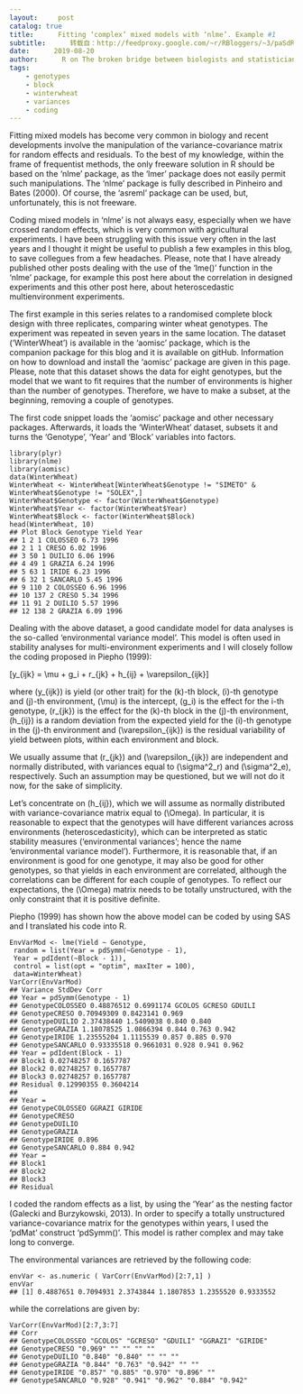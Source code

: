```yaml
---
layout:     post
catalog: true
title:      Fitting ‘complex’ mixed models with ‘nlme’. Example #1
subtitle:      转载自：http://feedproxy.google.com/~r/RBloggers/~3/paSdRmlrXyQ/
date:      2019-08-20
author:      R on The broken bridge between biologists and statisticians
tags:
    - genotypes
    - block
    - winterwheat
    - variances
    - coding
---
```


Fitting mixed models has become very common in biology and recent developments involve the manipulation of the variance-covariance matrix for random effects and residuals. To the best of my knowledge, within the frame of frequentist methods, the only freeware solution in R should be based on the ‘nlme’ package, as the ‘lmer’ package does not easily permit such manipulations. The ‘nlme’ package is fully described in Pinheiro and Bates (2000). Of course, the ‘asreml’ package can be used, but, unfortunately, this is not freeware.

Coding mixed models in ‘nlme’ is not always easy, especially when we have crossed random effects, which is very common with agricultural experiments. I have been struggling with this issue very often in the last years and I thought it might be useful to publish a few examples in this blog, to save collegues from a few headaches. Please, note that I have already published other posts dealing with the use of the ‘lme()’ function in the ‘nlme’ package, for example this post here about the correlation in designed experiments and this other post here, about heteroscedastic multienvironment experiments.

The first example in this series relates to a randomised complete block design with three replicates, comparing winter wheat genotypes. The experiment was repeated in seven years in the same location. The dataset (‘WinterWheat’) is available in the ‘aomisc’ package, which is the companion package for this blog and it is available on gitHub. Information on how to download and install the ‘aomisc’ package are given in this page. Please, note that this dataset shows the data for eight genotypes, but the model that we want to fit requires that the number of environments is higher than the number of genotypes. Therefore, we have to make a subset, at the beginning, removing a couple of genotypes.

The first code snippet loads the ‘aomisc’ package and other necessary packages. Afterwards, it loads the ‘WinterWheat’ dataset, subsets it and turns the ‘Genotype’, ‘Year’ and ‘Block’ variables into factors.

```
library(plyr)
library(nlme)
library(aomisc)
data(WinterWheat)
WinterWheat <- WinterWheat[WinterWheat$Genotype != "SIMETO" & WinterWheat$Genotype != "SOLEX",]
WinterWheat$Genotype <- factor(WinterWheat$Genotype)
WinterWheat$Year <- factor(WinterWheat$Year)
WinterWheat$Block <- factor(WinterWheat$Block)
head(WinterWheat, 10)
## Plot Block Genotype Yield Year
## 1 2 1 COLOSSEO 6.73 1996
## 2 1 1 CRESO 6.02 1996
## 3 50 1 DUILIO 6.06 1996
## 4 49 1 GRAZIA 6.24 1996
## 5 63 1 IRIDE 6.23 1996
## 6 32 1 SANCARLO 5.45 1996
## 9 110 2 COLOSSEO 6.96 1996
## 10 137 2 CRESO 5.34 1996
## 11 91 2 DUILIO 5.57 1996
## 12 138 2 GRAZIA 6.09 1996
```

Dealing with the above dataset, a good candidate model for data analyses is the so-called ‘environmental variance model’. This model is often used in stability analyses for multi-environment experiments and I will closely follow the coding proposed in Piepho (1999):

\[y_{ijk} = \mu + g_i + r_{jk} + h_{ij} + \varepsilon_{ijk}\]

where \(y_{ijk}\) is yield (or other trait) for the \(k\)-th block, \(i\)-th genotype and \(j\)-th environment, \(\mu\) is the intercept, \(g_i\) is the effect for the i-th genotype, \(r_{jk}\) is the effect for the \(k\)-th block in the \(j\)-th environment, \(h_{ij}\) is a random deviation from the expected yield for the \(i\)-th genotype in the \(j\)-th environment and \(\varepsilon_{ijk}\) is the residual variability of yield between plots, within each environment and block.

We usually assume that \(r_{jk}\) and \(\varepsilon_{ijk}\) are independent and normally distributed, with variances equal to \(\sigma^2_r\) and \(\sigma^2_e\), respectively. Such an assumption may be questioned, but we will not do it now, for the sake of simplicity.

Let’s concentrate on \(h_{ij}\), which we will assume as normally distributed with variance-covariance matrix equal to \(\Omega\). In particular, it is reasonable to expect that the genotypes will have different variances across environments (heteroscedasticity), which can be interpreted as static stability measures (‘environmental variances’; hence the name ‘environmental variance model’). Furthermore, it is reasonable that, if an environment is good for one genotype, it may also be good for other genotypes, so that yields in each environment are correlated, although the correlations can be different for each couple of genotypes. To reflect our expectations, the \(\Omega\) matrix needs to be totally unstructured, with the only constraint that it is positive definite.

Piepho (1999) has shown how the above model can be coded by using SAS and I translated his code into R.

```
EnvVarMod <- lme(Yield ~ Genotype, 
 random = list(Year = pdSymm(~Genotype - 1), 
 Year = pdIdent(~Block - 1)),
 control = list(opt = "optim", maxIter = 100),
 data=WinterWheat)
VarCorr(EnvVarMod)
## Variance StdDev Corr 
## Year = pdSymm(Genotype - 1) 
## GenotypeCOLOSSEO 0.48876512 0.6991174 GCOLOS GCRESO GDUILI
## GenotypeCRESO 0.70949309 0.8423141 0.969 
## GenotypeDUILIO 2.37438440 1.5409038 0.840 0.840 
## GenotypeGRAZIA 1.18078525 1.0866394 0.844 0.763 0.942 
## GenotypeIRIDE 1.23555204 1.1115539 0.857 0.885 0.970 
## GenotypeSANCARLO 0.93335518 0.9661031 0.928 0.941 0.962 
## Year = pdIdent(Block - 1) 
## Block1 0.02748257 0.1657787 
## Block2 0.02748257 0.1657787 
## Block3 0.02748257 0.1657787 
## Residual 0.12990355 0.3604214 
## 
## Year = 
## GenotypeCOLOSSEO GGRAZI GIRIDE
## GenotypeCRESO 
## GenotypeDUILIO 
## GenotypeGRAZIA 
## GenotypeIRIDE 0.896 
## GenotypeSANCARLO 0.884 0.942 
## Year = 
## Block1 
## Block2 
## Block3 
## Residual
```

I coded the random effects as a list, by using the ‘Year’ as the nesting factor (Galecki and Burzykowski, 2013). In order to specify a totally unstructured variance-covariance matrix for the genotypes within years, I used the ‘pdMat’ construct ‘pdSymm()’. This model is rather complex and may take long to converge.

The environmental variances are retrieved by the following code:

```
envVar <- as.numeric ( VarCorr(EnvVarMod)[2:7,1] )
envVar
## [1] 0.4887651 0.7094931 2.3743844 1.1807853 1.2355520 0.9333552
```

while the correlations are given by:

```
VarCorr(EnvVarMod)[2:7,3:7]
## Corr 
## GenotypeCOLOSSEO "GCOLOS" "GCRESO" "GDUILI" "GGRAZI" "GIRIDE"
## GenotypeCRESO "0.969" "" "" "" "" 
## GenotypeDUILIO "0.840" "0.840" "" "" "" 
## GenotypeGRAZIA "0.844" "0.763" "0.942" "" "" 
## GenotypeIRIDE "0.857" "0.885" "0.970" "0.896" "" 
## GenotypeSANCARLO "0.928" "0.941" "0.962" "0.884" "0.942"
```
